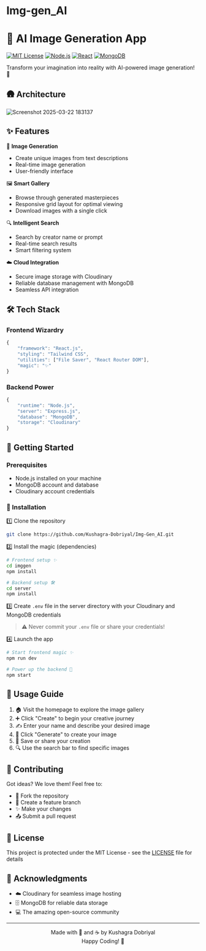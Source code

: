 # Img-gen_AI
# 🎨 AI Image Generation App
[![MIT License](https://img.shields.io/badge/License-MIT-green.svg)](https://choosealicense.com/licenses/mit/)
[![Node.js](https://img.shields.io/badge/Node.js-43853D?style=flat&logo=node.js&logoColor=white)](https://nodejs.org/)
[![React](https://img.shields.io/badge/React-20232A?style=flat&logo=react&logoColor=61DAFB)](https://reactjs.org/)
[![MongoDB](https://img.shields.io/badge/MongoDB-4EA94B?style=flat&logo=mongodb&logoColor=white)](https://www.mongodb.com/)

Transform your imagination into reality with AI-powered image generation! 🚀

## 🛖 Architecture
![Screenshot 2025-03-22 183137](https://github.com/user-attachments/assets/5d5b0e2c-8f8a-4077-be2f-3cc853de6ee3)


## ✨ Features

🎯 **Image Generation**
- Create unique images from text descriptions
- Real-time image generation
- User-friendly interface

🖼️ **Smart Gallery**
- Browse through generated masterpieces
- Responsive grid layout for optimal viewing
- Download images with a single click

🔍 **Intelligent Search**
- Search by creator name or prompt
- Real-time search results
- Smart filtering system

☁️ **Cloud Integration**
- Secure image storage with Cloudinary
- Reliable database management with MongoDB
- Seamless API integration

## 🛠️ Tech Stack

### Frontend Wizardry
```javascript
{
    "framework": "React.js",
    "styling": "Tailwind CSS",
    "utilities": ["File Saver", "React Router DOM"],
    "magic": "✨"
}
```

### Backend Power
```javascript
{
    "runtime": "Node.js",
    "server": "Express.js",
    "database": "MongoDB",
    "storage": "Cloudinary"
}
```

## 🚀 Getting Started

### Prerequisites
- Node.js installed on your machine
- MongoDB account and database
- Cloudinary account credentials

### 🔧 Installation

1️⃣ Clone the repository
```bash
git clone https://github.com/Kushagra-Dobriyal/Img-Gen_AI.git
```

2️⃣ Install the magic (dependencies)
```bash
# Frontend setup ✨
cd imggen
npm install

# Backend setup 🛠️
cd server
npm install
```

3️⃣ Create `.env` file in the server directory with your Cloudinary and MongoDB credentials
> ⚠️ Never commit your `.env` file or share your credentials!

4️⃣ Launch the app
```bash
# Start frontend magic ✨
npm run dev

# Power up the backend 🚀
npm start
```

## 💫 Usage Guide

1. 🏠 Visit the homepage to explore the image gallery
2. ➕ Click "Create" to begin your creative journey
3. ✍️ Enter your name and describe your desired image
4. 🎨 Click "Generate" to create your image
5. 💾 Save or share your creation
6. 🔍 Use the search bar to find specific images

## 🤝 Contributing

Got ideas? We love them! Feel free to:
- 🍴 Fork the repository
- 🌟 Create a feature branch
- ✨ Make your changes
- 📤 Submit a pull request

## 📜 License

This project is protected under the MIT License - see the [LICENSE](LICENSE) file for details

## 🙏 Acknowledgments

- ☁️ Cloudinary for seamless image hosting
- 🗄️ MongoDB for reliable data storage
- 💻 The amazing open-source community

---

<div align="center">
    Made with 💖 and ☕ by Kushagra Dobriyal
    <br>
    Happy Coding! 🚀
</div>
